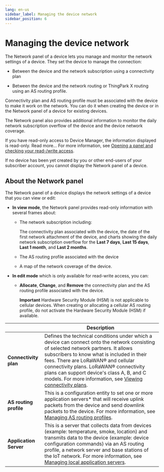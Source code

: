 ```yaml
---
lang: en-us
sidebar_label: Managing the device network
sidebar_position: 6
---
```


# Managing the device network

The Network panel of a device lets you manage and monitor the network
settings of a device. They set the device to manage the connection:

- Between the device and the network subscription using a connectivity
  plan

- Between the device and the network routing or ThingPark X routing
  using an AS routing profile.

Connectivity plan and AS routing profile must be associated with the
device to make it work on the network. You can do it when creating the
device or in the Network panel of a device for existing devices.

The Network panel also provides additional information to monitor the
daily network subscription overflow of the device and the device network
coverage.

If you have read-only access to Device Manager, the information
displayed is read-only. Read more\... For more information, see [Opening a panel and checking your read-/write access](../use-interface.md#opening-a-panel-and-checking-your-read-write-access).

If no device has been yet created by you or other end-users of your
subscriber account, you cannot display the Network panel of a device.

## About the Network panel

The Network panel of a device displays the network settings of a device
that you can view or edit:

- **In view mode**, the Network panel provides read-only information
  with several frames about:

  - The network subscription including:

    The connectivity plan associated with the device, the date of the
    first network attachment of the device, and charts showing the daily
    network subscription overflow for the **Last 7 days**, **Last 15
    days**, **Last 1 month**, and **Last 2 months**.

  - The AS routing profile associated with the device

  - A map of the network coverage of the device.

- **In edit mode** which is only available for read-write access, you
  can:

  - **Allocate**, **Change**, and **Remove** the connectivity plan and
    the AS routing profile associated with the device.

    **Important** Hardware Security Module (HSM) is not applicable to
    cellular devices. When creating or allocating a cellular AS routing
    profile, do not activate the Hardware Security Module (HSM) if
    available.

|                          | Description                                                                                                                                                                                                                                                                                                                                                                                                     |
|--------------------------|-----------------------------------------------------------------------------------------------------------------------------------------------------------------------------------------------------------------------------------------------------------------------------------------------------------------------------------------------------------------------------------------------------------------|
| **Connectivity plan**    | Defines the technical conditions under which a device can connect onto the network consisting of selected network partners. It allows subscribers to know what is included in their fees. There are LoRaWAN® and cellular connectivity plans. LoRaWAN® connectivity plans can support device's class A, B, and C models. For more information, see [Viewing connectivity plans](../../other/B-Feature-Topics/DeviceManager_C/view-connectivity-plans). |
| **AS routing profile**   | This is a configuration entity to set one or more application servers\* that will receive uplink packets from the device and send downlink packets to the device. For more information, see [Managing AS routing profiles](../manage-as-routing-profiles/index).                                                                                                                                             |
| **Application Server** | This is a server that collects data from devices (example: temperature, smoke, location) and transmits data to the device (example: device configuration commands) via an AS routing profile, a network server and base stations of the IoT network. For more information, see [Managing local application servers](../manage-local-application-servers/index).                                              |
